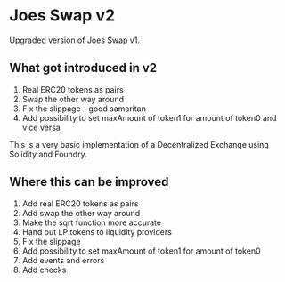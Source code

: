 # Joes Swap v2
Upgraded version of Joes Swap v1.

## What got introduced in v2
1. Real ERC20 tokens as pairs
2. Swap the other way around
3. Fix the slippage - good samaritan
4. Add possibility to set maxAmount of token1 for amount of token0 and vice versa

This is a very basic implementation of a Decentralized Exchange using Solidity and Foundry.

## Where this can be improved
1. Add real ERC20 tokens as pairs
2. Add swap the other way around
3. Make the sqrt function more accurate
4. Hand out LP tokens to liquidity providers
5. Fix the slippage
6. Add possibility to set maxAmount of token1 for amount of token0
7. Add events and errors
8. Add checks


